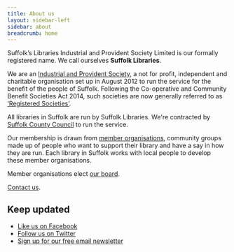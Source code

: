 ```yaml
---
title: About us
layout: sidebar-left
sidebar: about
breadcrumb: home
---
```

Suffolk’s Libraries Industrial and Provident Society Limited is our formally registered name. We call ourselves **Suffolk Libraries**.

We are an [Industrial and Provident Society](http://www.fsa.gov.uk/doing/small_firms/msr/societies), a not for profit, independent and charitable organisation set up in August 2012 to run the service for the benefit of the people of Suffolk. Following the Co-operative and Community Benefit Societies Act 2014, such societies are now generally referred to as [‘Registered Societies’](https://www.fca.org.uk/firms/registered-societies-introduction/co-operative-community-benefit-societies-act-2014).

All libraries in Suffolk are run by Suffolk Libraries. We're contracted by [Suffolk County Council](http://www.suffolk.gov.uk/) to run the service.

Our membership is drawn from [member organisations](/about/member-organisations/), community groups made up of people who want to support their library and have a say in how they are run. Each library in Suffolk works with local people to develop these member organisations.

Member organisations elect [our board](/about/board-members/).

[Contact us](/contact/).

## Keep updated

* [Like us on Facebook](http://facebook.com/suffolklibraries)
* [Follow us on Twitter](http://twitter.com/suffolklibrary)
* [Sign up for our free email newsletter](http://suffolklibraries.us4.list-manage.com/subscribe?u=8fdb8e824d6cb5f95be2c5b88&amp;id=3ec8bb8121)
